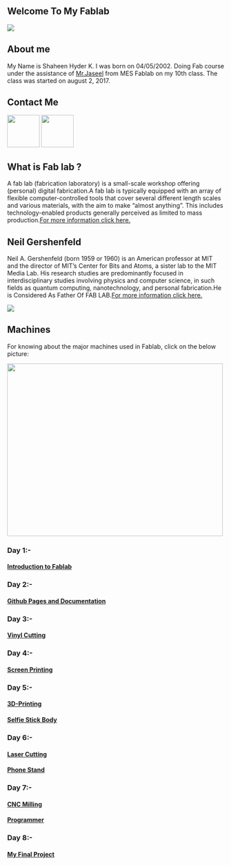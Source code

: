 ## Welcome To My Fablab

<img src="https://shaheenhyderk.github.io/a.jpg">

## About me
My Name is Shaheen  Hyder K. I was born on 04/05/2002. Doing Fab course under the assistance of [Mr.Jaseel](http://archive.fabacademy.org/archives/2016/fablabtrivandrum/students/390/) from MES Fablab on my 10th class. The class was started on august 2, 2017.


## Contact Me

[<img src="https://cdn3.iconfinder.com/data/icons/social-media-and-logos-brush/32/facebook_social_media_logo-64.png" width="75" height="75">](https://www.facebook.com/shaheen.hyder.3)
[<img src="https://cdn4.iconfinder.com/data/icons/happily-colored-snlogo/512/gmail-email-mail-logo-circle-material.png" width="75" height="75">](https://mail.google.com/mail/u/0/#inbox)

## What is Fab lab ?

A fab lab (fabrication laboratory) is a small-scale workshop offering (personal) digital fabrication.A fab lab is typically equipped with an array of flexible computer-controlled tools that cover several different length scales and various materials, with the aim to make “almost anything”. This includes technology-enabled products generally perceived as limited to mass production.[For more information click here.](https://en.wikipedia.org/wiki/Fab_lab)

## Neil Gershenfeld

Neil A. Gershenfeld (born 1959 or 1960) is an American professor at MIT and the director of MIT’s Center for Bits and Atoms, a sister lab to the MIT Media Lab. His research studies are predominantly focused in interdisciplinary studies involving physics and computer science, in such fields as quantum computing, nanotechnology, and personal fabrication.He is Considered As Father Of FAB LAB.[For more information click here.](https://en.wikipedia.org/wiki/Neil_Gershenfeld)

<img src="https://shaheenhyderk.github.io/n.jpg">


## Machines

For knowing about the major machines used in Fablab, click on the below picture:

[<img src="https://shaheenhyderk.github.io/IMG_20170826_215639[1].jpeg" width="500" height="400">](https://shaheenhyderk.github.io/machines.github.io/)


### Day 1:-
#### [Introduction to Fablab](http://shaheenhyderk.github.io/intro.github.io/)

### Day 2:-
#### [Github Pages and Documentation](https://shaheenhyderk.github.io/Github-Pages-and-Documentation.github.io/)

### Day 3:-
#### [Vinyl Cutting](http://shaheenhyderk.github.io/Vinyl-Cutting.github.io/)


### Day 4:-
#### [Screen Printing](http://shaheenhyderk.github.io/screen.github.io/)

### Day 5:-
#### [3D-Printing](http://shaheenhyderk.github.io/3D-printing.github.io/)

#### [Selfie Stick Body](http://shaheenhyderk.github.io/selfie.github.io/)

### Day 6:-
#### [Laser Cutting](http://shaheenhyderk.github.io/Laser.github.io/)

#### [Phone Stand](http://shaheenhyderk.github.io/phone-stand.github.io/)

### Day 7:-
#### [CNC Milling](http://shaheenhyderk.github.io/milling.github.io/)

#### [Programmer](http://shaheenhyderk.github.io/Programmer.github.io/)


### Day 8:-
#### [My Final Project](http://shaheenhyderk.github.io/final.github.io/)




